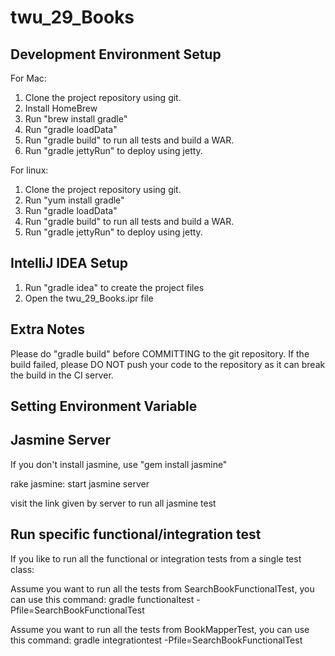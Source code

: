 twu_29_Books
=====

Development Environment Setup
-----------------------------

For Mac:
1. Clone the project repository using git.
2. Install HomeBrew
3. Run "brew install gradle"
4. Run "gradle loadData"
5. Run "gradle build" to run all tests and build a WAR.
6. Run "gradle jettyRun" to deploy using jetty.

For linux:
1. Clone the project repository using git.
2. Run "yum install gradle"
3. Run "gradle loadData"
4. Run "gradle build" to run all tests and build a WAR.
5. Run "gradle jettyRun" to deploy using jetty.

IntelliJ IDEA Setup
-------------------
1. Run "gradle idea" to create the project files
2. Open the twu_29_Books.ipr file

Extra Notes
-----------------
Please do "gradle build" before COMMITTING to the git repository. If the build failed, please DO NOT push your code
to the repository as it can break the build in the CI server.


Setting Environment Variable
-----------------------------


Jasmine Server
-------------------------------
If you don't install jasmine, use "gem install jasmine"

rake jasmine: start jasmine server

visit the link given by server to run all jasmine test


Run specific functional/integration test
-----------------------------------------
If you like to run all the functional or integration tests from a single test class:

Assume you want to run all the tests from SearchBookFunctionalTest,
you can use this command: gradle functionaltest -Pfile=SearchBookFunctionalTest

Assume you want to run all the tests from BookMapperTest,
you can use this command: gradle integrationtest -Pfile=SearchBookFunctionalTest
